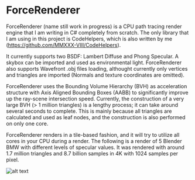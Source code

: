 # ForceRenderer

ForceRenderer (name still work in progress) is a CPU path tracing render engine that I am writing in C# completely from scratch.
The only library that I am using in this project is CodeHelpers, which is also written by me (https://github.com/MMXXX-VIII/CodeHelpers).

It currently supports two BSDF: Lambert Diffuse and Phong Specular. A skybox can be imported and used as environmental light.
ForceRenderer also supports Wavefront .obj files loading, althought currently only vertices and triangles are imported (Normals and texture coordinates are omitted).

ForceRenderer uses the Bounding Volume Hierarchy (BVH) as acceleration structure with Axis Aligned Bounding Boxes (AABB) to significantly improve up the ray-scene intersection speed.
Currently, the construction of a very large BVH (> 1 million triangles) is a lengthy process; it can take around several seconds to complete.
This is mainly because all triangles are calculated and used as leaf nodes, and the construction is also performed on only one core.

ForceRenderer renders in a tile-based fashion, and it will try to utilize all cores in your CPU during a render.
The following is a render of 5 Blender BMW with different levels of specular values.
It was rendered with around 1.7 million triangles and 8.7 billion samples in 4K with 1024 samples per pixel.

![alt text](https://github.com/MMXXX-VIII/ForceRenderer/blob/main/ForceRenderer/Renders/Path%20Tracing/render%20bmw%201k%20sample%201.7m%20tri.png?raw=true)
